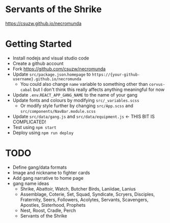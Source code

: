 # Servants of the Shrike

<https://csuzw.github.io/necromunda>

# Getting Started

* Install nodejs and visual studio code
* Create a github account
* Fork https://github.com/csuzw/necromunda
* Update `src/package.json`.`homepage` to `https://{your-github-username}.github.io/necromunda`
    * You could also change `name` variable to something other than `corvus-cabal` but I don't think this really affects anything meaningful for now
* Update `.env`.`REACT_APP_GANG_NAME` to the name of your gang
* Update fonts and colours by modifying `src/_variables.scss` 
    * Or modify style further by changing `src/App.scss` and `src/components/NavBar.module.scss`
* Update `src/data/gang.js` and `src/data/equipment.js` <- THIS BIT IS COMPLICATED!
* Test using `npm start`
* Deploy using `npm run deploy`

# TODO

* Define gang/data formats
* Image and nickname to fighter cards
* Add gang narrative to home page
* gang name ideas
    * Shrike, Abattoir, Watch, Butcher Birds, Laniidae, Lanius
    * Assemblage, Coterie, Set, Squad, Syndicate, Scryers, Disciples, Fraternity, Seers, Followers, Acolytes, Servants, Scavengers, Apostles, Sisterhood, Prophets
    * Nest, Roost, Cradle, Perch
    * Servants of the Shrike


